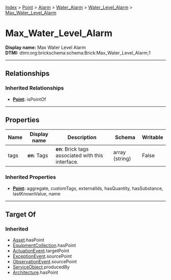 [Index](../../../../Index.md) > [Point](../../../Point.md) > [Alarm](../../Alarm.md) > [Water_Alarm](../Water_Alarm.md) > [Water_Level_Alarm](Water_Level_Alarm.md) > [Max_Water_Level_Alarm](#)
# Max_Water_Level_Alarm

**Display name:** Max Water Level Alarm<br />
**DTMI:** dtmi:org:brickschema:schema:Brick:Max_Water_Level_Alarm;1

---

## Relationships
### Inherited Relationships
* **[Point](../../../Point.md):** isPointOf

---

## Properties
|Name|Display name|Description|Schema|Writable|
|-|-|-|-|-|
|tags|**en**: Tags|**en**: Brick tags associated with this interface.|array (string)|False|
### Inherited Properties
* **[Point](../../../Point.md):** aggregate, customTags, externalIds, hasQuantity, hasSubstance, lastKnownValue, name

---

## Target Of
### Inherited
* [Asset](../../../../Asset/Asset.md).hasPoint
* [EquipmentCollection](../../../../Collection/AssetCollection/EquipmentCollection/EquipmentCollection.md).hasPoint
* [ActuationEvent](../../../../Event/PointEvent/ActuationEvent.md).targetPoint
* [ExceptionEvent](../../../../Event/PointEvent/ExceptionEvent.md).sourcePoint
* [ObservationEvent](../../../../Event/PointEvent/ObservationEvent.md).sourcePoint
* [ServiceObject](../../../../Information/ServiceObject/ServiceObject.md).producedBy
* [Architecture](../../../../Space/Architecture/Architecture.md).hasPoint
